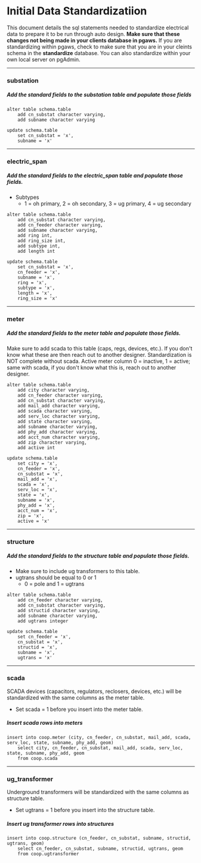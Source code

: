 # Initial Data Standardizatiion

This document details the sql statements needed to standardize electrical data to prepare it to be run through auto design. **Make sure that these changes not being made in your clients database in pgaws.** If you are standardizing within pgaws, check to make sure that you are in your cleints schema in the **standardize** database. You can also standardize within your own local server on pgAdmin.

---

### substation

##### Add the standard fields to the substation table and populate those fields
``` 
alter table schema.table
	add cn_substat character varying,
 	add subname character varying
``` 

``` 
update schema.table
	set cn_substat = 'x',
	subname = 'x'
``` 
---	
	
### electric_span

##### Add the standard fields to the electric_span table and populate those fields.
* Subtypes
	* 1 = oh primary, 2 = oh secondary, 3 = ug primary, 4 = ug secondary
 
``` 
alter table schema.table
	add cn_substat character varying,
	add cn_feeder character varying,
 	add subname character varying,
	add ring int,
	add ring_size int,
	add subtype int, 
	add length int
``` 

``` 
update schema.table
	set cn_substat = 'x',
	cn_feeder = 'x',
	subname = 'x',
	ring = 'x',
	subtype = 'x',
	length = 'x',
	ring_size = 'x'
``` 
---

### meter

##### Add the standard fields to the meter table and populate those fields.

Make sure to add scada to this table (caps, regs, devices, etc.). If you don't know what these are then reach out to another designer. Standardization is NOT complete without scada.
Active meter column 0 = inactive, 1 = active; same with scada, if you don't know what this is, reach out to another designer.

``` 
alter table schema.table
	add city character varying,
	add cn_feeder character varying, 
	add cn_substat character varying, 
	add mail_add character varying, 
	add scada character varying,
	add serv_loc character varying, 
	add state character varying,
	add subname character varying,
	add phy_add character varying,
	add acct_num character varying,
	add zip character varying,
	add active int
```  

``` 
update schema.table
	set city = 'x',
	cn_feeder = 'x',
	cn_substat = 'x',
	mail_add = 'x',
	scada = 'x',
	serv_loc = 'x',
	state = 'x',
	subname = 'x',
	phy_add = 'x',
	acct_num = 'x',
	zip = 'x',
	active = 'x'
``` 

--- 

### structure

##### Add the standard fields to the structure table and populate those fields.

* Make sure to include ug transformers to this table.
* ugtrans should be equal to 0 or 1
	* 0 = pole and 1 = ugtrans

``` 
alter table schema.table
	add cn_feeder character varying,
	add cn_substat character varying,
	add structid character varying, 
	add subname character varying,
	add ugtrans integer
``` 

``` 
update schema.table
	set cn_feeder = 'x',
	cn_substat = 'x',
	structid = 'x',
	subname = 'x',
	ugtrans = 'x'
``` 	
	
--- 

### scada
SCADA devices (capacitors, regulators, reclosers, devices, etc.) will be standardized with the same columns as the meter table. 

* Set scada = 1 before you insert into the meter table.


##### Insert scada rows into meters

``` 
insert into coop.meter (city, cn_feeder, cn_substat, mail_add, scada, serv_loc, state, subname, phy_add, geom)
	select city, cn_feeder, cn_substat, mail_add, scada, serv_loc, state, subname, phy_add, geom
	from coop.scada
``` 

---

### ug_transformer
 Underground transformers will be standardized with the same columns as structure table. 
 
 * Set ugtrans = 1 before you insert into the structure table.

##### Insert ug transformer rows into structures 

``` 
insert into coop.structure (cn_feeder, cn_substat, subname, structid, ugtrans, geom)
	select cn_feeder, cn_substat, subname, structid, ugtrans, geom
	from coop.ugtransformer
``` 